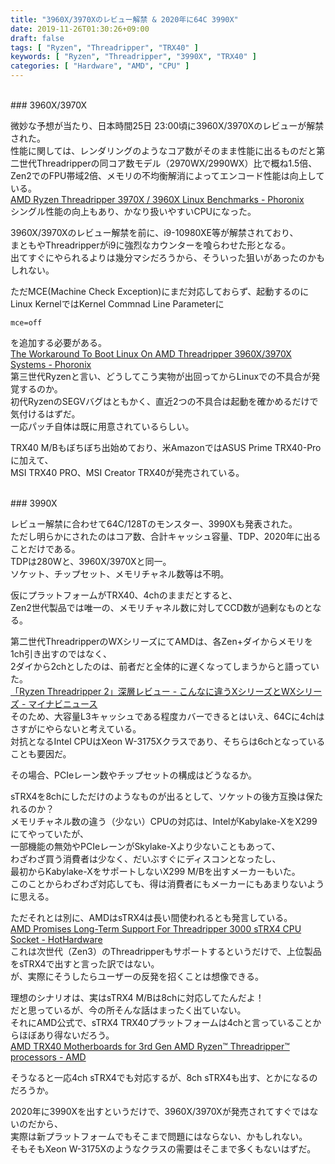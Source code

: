 ```yaml
---
title: "3960X/3970Xのレビュー解禁 & 2020年に64C 3990X"
date: 2019-11-26T01:30:26+09:00
draft: false
tags: [ "Ryzen", "Threadripper", "TRX40" ]
keywords: [ "Ryzen", "Threadripper", "3990X", "TRX40" ]
categories: [ "Hardware", "AMD", "CPU" ]
---
```


<br>
### 3960X/3970X

微妙な予想が当たり、日本時間25日 23:00頃に3960X/3970Xのレビューが解禁された。  
性能に関しては、レンダリングのようなコア数がそのまま性能に出るものだと第二世代Threadripperの同コア数モデル（2970WX/2990WX）比で概ね1.5倍、  
Zen2でのFPU帯域2倍、メモリの不均衡解消によってエンコード性能は向上している。  
[AMD Ryzen Threadripper 3970X / 3960X Linux Benchmarks - Phoronix](https://www.phoronix.com/scan.php?page=article&item=amd-linux-3960x-3970x)  
シングル性能の向上もあり、かなり扱いやすいCPUになった。  

3960X/3970Xのレビュー解禁を前に、i9-10980XE等が解禁されており、  
まともやThreadripperがi9に強烈なカウンターを喰らわせた形となる。  
出てすぐにやられるよりは幾分マシだろうから、そういった狙いがあったのかもしれない。  

ただMCE(Machine Check Exception)にまだ対応しておらず、起動するのにLinux KernelではKernel Commnad Line Parameterに

    mce=off

を追加する必要がある。  
[The Workaround To Boot Linux On AMD Threadripper 3960X/3970X Systems - Phoronix](https://www.phoronix.com/scan.php?page=news_item&px=Linux-Boot-Threadripper-Zen2MCE)  
第三世代Ryzenと言い、どうしてこう実物が出回ってからLinuxでの不具合が発覚するのか。  
初代RyzenのSEGVバグはともかく、直近2つの不具合は起動を確かめるだけで気付けるはずだ。  
一応パッチ自体は既に用意されているらしい。  

TRX40 M/Bもぼちぼち出始めており、米AmazonではASUS Prime TRX40-Proに加えて、  
MSI TRX40 PRO、MSI Creator TRX40が発売されている。  

<br>
### 3990X

レビュー解禁に合わせて64C/128Tのモンスター、3990Xも発表された。  
ただし明らかにされたのはコア数、合計キャッシュ容量、TDP、2020年に出ることだけである。  
TDPは280Wと、3960X/3970Xと同一。  
ソケット、チップセット、メモリチャネル数等は不明。  

仮にプラットフォームがTRX40、4chのままだとすると、  
Zen2世代製品では唯一の、メモリチャネル数に対してCCD数が過剰なものとなる。  

第二世代ThreadripperのWXシリーズにてAMDは、各Zen+ダイからメモリを1ch引き出すのではなく、  
2ダイから2chとしたのは、前者だと全体的に遅くなってしまうからと語っていた。  
[「Ryzen Threadripper 2」深層レビュー - こんなに違うXシリーズとWXシリーズ - マイナビニュース](https://news.mynavi.jp/article/20180813-ryzen_threadripper2/)  
そのため、大容量L3キャッシュである程度カバーできるとはいえ、64Cに4chはさすがにやらないと考えている。  
対抗となるIntel CPUはXeon W-3175Xクラスであり、そちらは6chとなっていることも要因だ。  

その場合、PCIeレーン数やチップセットの構成はどうなるか。  

sTRX4を8chにしただけのようなものが出るとして、ソケットの後方互換は保たれるのか？  
メモリチャネル数の違う（少ない）CPUの対応は、IntelがKabylake-XをX299にてやっていたが、  
一部機能の無効やPCIeレーンがSkylake-Xより少ないこともあって、  
わざわざ買う消費者は少なく、だいぶすぐにディスコンとなったし、  
最初からKabylake-XをサポートしないX299 M/Bを出すメーカーもいた。  
このことからわざわざ対応しても、得は消費者にもメーカーにもあまりないように思える。  

ただそれとは別に、AMDはsTRX4は長い間使われるとも発言している。  
[AMD Promises Long-Term Support For Threadripper 3000 sTRX4 CPU Socket - HotHardware](https://hothardware.com/news/amd-ryzen-threadripper-strx4-zen-2-trx40)  
これは次世代（Zen3）のThreadripperもサポートするというだけで、上位製品をsTRX4で出すと言った訳ではない。  
が、実際にそうしたらユーザーの反発を招くことは想像できる。  

理想のシナリオは、実はsTRX4 M/Bは8chに対応してたんだよ！  
だと思っているが、今の所そんな話はまったく出ていない。  
それにAMD公式で、sTRX4 TRX40プラットフォームは4chと言っていることからほぼあり得ないだろう。  
[AMD TRX40 Motherboards for 3rd Gen AMD Ryzen™ Threadripper™ processors - AMD](https://www.amd.com/en/chipsets/str40)  

そうなると一応4ch sTRX4でも対応するが、8ch sTRX4も出す、とかになるのだろうか。

2020年に3990Xを出すというだけで、3960X/3970Xが発売されてすぐではないのだから、  
実際は新プラットフォームでもそこまで問題にはならない、かもしれない。  
そもそもXeon W-3175Xのようなクラスの需要はそこまで多くもないはずだ。  
